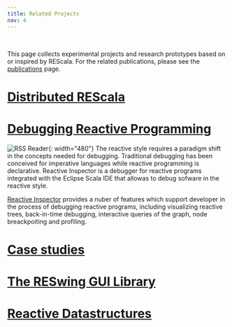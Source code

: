 ```yaml
---
title: Related Projects
nav: 4
---
```



<br />


This page collects experimental projects and research prototypes based on or inspired by REScala. For the related publications, please see the [publications](../publications/) page.

# [Distributed REScala](../distributed/)

# [Debugging Reactive Programming](https://guidosalva.github.io/reactive-inspector/)

![RSS Reader](images/highlight-dependencies-children.png){: width="480"}
The reactive style requires a paradigm shift in the concepts needed for debugging. Traditional debugging has been conceived for imperative languages while reactive programming is declarative. Reactive Inspector is a debugger for reactive programs integrated with the Eclipse Scala IDE that allowas to debug sofware in the reactive style.

[Reactive Inspector](https://guidosalva.github.io/reactive-inspector/)
 provides a nuber of features which support developer in the process of debugging reactive programs, including visualizing reactive trees, back-in-time debugging, interactive queries of the graph, node breackpoiting and profiling.

# [Case studies](./studies/)

# [The RESwing GUI Library](../reswing/)

# [Reactive Datastructures](../datastructures/)
